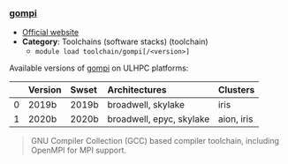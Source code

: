 ### [gompi]((none))

* [Official website]((none))
* __Category__: Toolchains (software stacks) (toolchain)
    -  `module load toolchain/gompi[/<version>]`

Available versions of [gompi]((none)) on ULHPC platforms:

|    | Version   | Swset   | Architectures            | Clusters   |
|---:|:----------|:--------|:-------------------------|:-----------|
|  0 | 2019b     | 2019b   | broadwell, skylake       | iris       |
|  1 | 2020b     | 2020b   | broadwell, epyc, skylake | aion, iris |

> GNU Compiler Collection (GCC) based compiler toolchain, including OpenMPI for MPI support.
